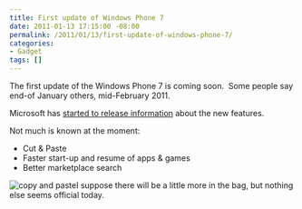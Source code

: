 ```yaml
---
title: First update of Windows Phone 7
date: 2011-01-13 17:15:00 -08:00
permalink: /2011/01/13/first-update-of-windows-phone-7/
categories:
- Gadget
tags: []
---
```

<p>The first update of the Windows Phone 7 is coming soon.&#160; Some people say end-of January others, mid-February 2011.</p>  <p>Microsoft has <a href="http://www.microsoft.com/windowsphone/en-us/features/update-info.aspx">started to release information</a> about the new features.</p>  <p>Not much is known at the moment:</p>  <ul>   <li>Cut &amp; Paste</li>    <li>Faster start-up and resume of apps &amp; games</li>    <li>Better marketplace search</li> </ul>  <p><img style="display:inline;margin-left:0;margin-right:0;" alt="copy and paste" align="left" src="http://www.microsoft.com/global/windowsphone/en-us/PublishingImages/features/CnP_demo_email_screen.jpg" />I suppose there will be a little more in the bag, but nothing else seems official today.</p>